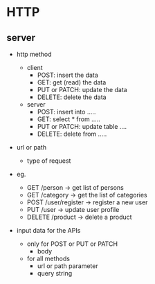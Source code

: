 # HTTP

## server

- http method

  - client
    - POST: insert the data
    - GET: get (read) the data
    - PUT or PATCH: update the data
    - DELETE: delete the data
  - server
    - POST: insert into .....
    - GET: select \* from .....
    - PUT or PATCH: update table ....
    - DELETE: delete from .....

- url or path
  - type of request
- eg.

  - GET /person -> get list of persons
  - GET /category -> get the list of categories
  - POST /user/register -> register a new user
  - PUT /user -> update user profile
  - DELETE /product -> delete a product

- input data for the APIs
  - only for POST or PUT or PATCH
    - body
  - for all methods
    - url or path parameter
    - query string
